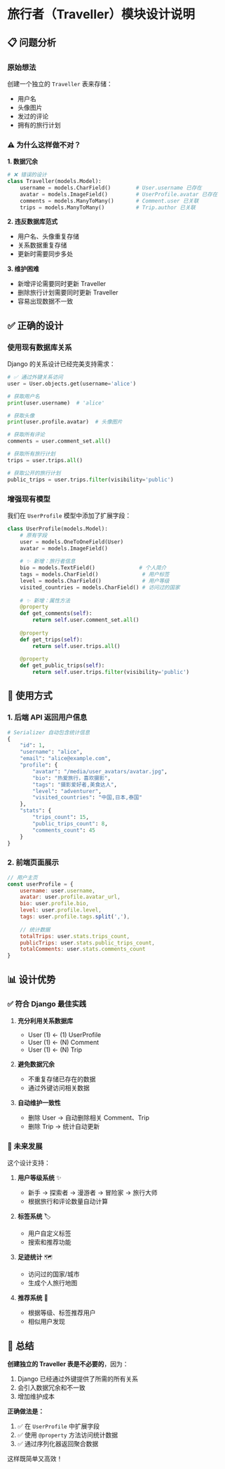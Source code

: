 # 旅行者（Traveller）模块设计说明

## 📋 问题分析

### 原始想法
创建一个独立的 `Traveller` 表来存储：
- 用户名
- 头像图片
- 发过的评论
- 拥有的旅行计划

### ⚠️ 为什么这样做不对？

**1. 数据冗余**
```python
# ❌ 错误的设计
class Traveller(models.Model):
    username = models.CharField()        # User.username 已存在
    avatar = models.ImageField()         # UserProfile.avatar 已存在
    comments = models.ManyToMany()       # Comment.user 已关联
    trips = models.ManyToMany()          # Trip.author 已关联
```

**2. 违反数据库范式**
- 用户名、头像重复存储
- 关系数据重复存储
- 更新时需要同步多处

**3. 维护困难**
- 新增评论需要同时更新 Traveller
- 删除旅行计划需要同时更新 Traveller
- 容易出现数据不一致

## ✅ 正确的设计

### 使用现有数据库关系

Django 的关系设计已经完美支持需求：

```python
# ✅ 通过外键关系访问
user = User.objects.get(username='alice')

# 获取用户名
print(user.username)  # 'alice'

# 获取头像
print(user.profile.avatar)  # 头像图片

# 获取所有评论
comments = user.comment_set.all()

# 获取所有旅行计划
trips = user.trips.all()

# 获取公开的旅行计划
public_trips = user.trips.filter(visibility='public')
```

### 增强现有模型

我们在 `UserProfile` 模型中添加了扩展字段：

```python
class UserProfile(models.Model):
    # 原有字段
    user = models.OneToOneField(User)
    avatar = models.ImageField()
    
    # ✨ 新增：旅行者信息
    bio = models.TextField()              # 个人简介
    tags = models.CharField()              # 用户标签
    level = models.CharField()             # 用户等级
    visited_countries = models.CharField() # 访问过的国家
    
    # ✨ 新增：属性方法
    @property
    def get_comments(self):
        return self.user.comment_set.all()
    
    @property
    def get_trips(self):
        return self.user.trips.all()
    
    @property
    def get_public_trips(self):
        return self.user.trips.filter(visibility='public')
```

## 🎯 使用方式

### 1. 后端 API 返回用户信息

```python
# Serializer 自动包含统计信息
{
    "id": 1,
    "username": "alice",
    "email": "alice@example.com",
    "profile": {
        "avatar": "/media/user_avatars/avatar.jpg",
        "bio": "热爱旅行，喜欢摄影",
        "tags": "摄影爱好者,美食达人",
        "level": "adventurer",
        "visited_countries": "中国,日本,泰国"
    },
    "stats": {
        "trips_count": 15,
        "public_trips_count": 8,
        "comments_count": 45
    }
}
```

### 2. 前端页面展示

```javascript
// 用户主页
const userProfile = {
    username: user.username,
    avatar: user.profile.avatar_url,
    bio: user.profile.bio,
    level: user.profile.level,
    tags: user.profile.tags.split(','),
    
    // 统计数据
    totalTrips: user.stats.trips_count,
    publicTrips: user.stats.public_trips_count,
    totalComments: user.stats.comments_count
}
```

## 📊 设计优势

### ✅ 符合 Django 最佳实践

1. **充分利用关系数据库**
   - User (1) ← (1) UserProfile
   - User (1) ← (N) Comment
   - User (1) ← (N) Trip

2. **避免数据冗余**
   - 不重复存储已存在的数据
   - 通过外键访问相关数据

3. **自动维护一致性**
   - 删除 User → 自动删除相关 Comment、Trip
   - 删除 Trip → 统计自动更新

### 🚀 未来发展

这个设计支持：

1. **用户等级系统** ✨
   - 新手 → 探索者 → 漫游者 → 冒险家 → 旅行大师
   - 根据旅行和评论数量自动计算

2. **标签系统** 🏷️
   - 用户自定义标签
   - 搜索和推荐功能

3. **足迹统计** 🗺️
   - 访问过的国家/城市
   - 生成个人旅行地图

4. **推荐系统** 🎯
   - 根据等级、标签推荐用户
   - 相似用户发现

## 📝 总结

**创建独立的 Traveller 表是不必要的**，因为：

1. Django 已经通过外键提供了所需的所有关系
2. 会引入数据冗余和不一致
3. 增加维护成本

**正确做法是：**

1. ✅ 在 `UserProfile` 中扩展字段
2. ✅ 使用 `@property` 方法访问统计数据
3. ✅ 通过序列化器返回聚合数据

这样既简单又高效！

